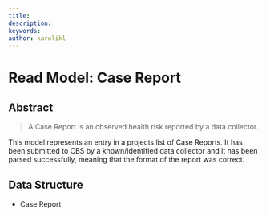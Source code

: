 ```yaml
---
title: 
description: 
keywords: 
author: karolikl
---
```

# Read Model: Case Report


## Abstract
> A Case Report is an observed health risk reported by a data collector. 

This model represents an entry in a projects list of Case Reports. It has been submitted to CBS by a known/identified data collector and it has been parsed successfully, meaning that the format of the report was correct.

## Data Structure
* Case Report
